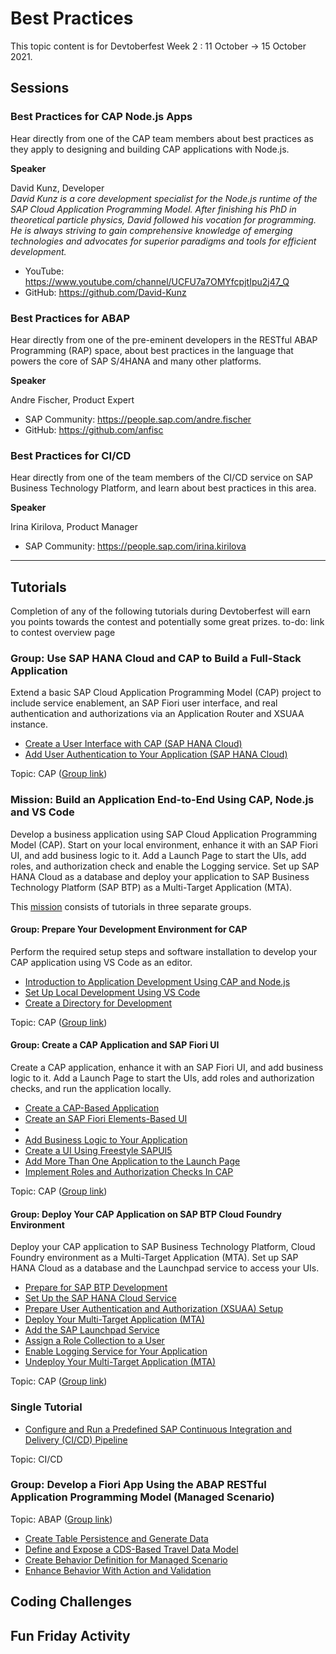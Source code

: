 # Best Practices

This topic content is for Devtoberfest Week 2 : 11 October → 15 October 2021.



## Sessions

### Best Practices for CAP Node.js Apps

Hear directly from one of the CAP team members about best practices as they apply to designing and building CAP applications with Node.js. 

**Speaker**

David Kunz, Developer <br>
_David Kunz is a core development specialist for the Node.js runtime of the SAP Cloud Application Programming Model. After finishing his PhD in theoretical particle physics, David followed his vocation for programming. He is always striving to gain comprehensive knowledge of emerging technologies and advocates for superior paradigms and tools for efficient development._
* YouTube: https://www.youtube.com/channel/UCFU7a7OMYfcpjtIpu2j47_Q
* GitHub: https://github.com/David-Kunz


### Best Practices for ABAP

Hear directly from one of the pre-eminent developers in the RESTful ABAP Programming (RAP) space, about best practices in the language that powers the core of SAP S/4HANA and many other platforms. 

**Speaker**

Andre Fischer, Product Expert <br>
* SAP Community: https://people.sap.com/andre.fischer 
* GitHub: https://github.com/anfisc


### Best Practices for CI/CD

Hear directly from one of the team members of the CI/CD service on SAP Business Technology Platform, and learn about best practices in this area.

**Speaker**

Irina Kirilova, Product Manager

* SAP Community: https://people.sap.com/irina.kirilova


---

## Tutorials

Completion of any of the following tutorials during Devtoberfest will earn you points towards the contest and potentially some great prizes. to-do: link to contest overview page

### Group: Use SAP HANA Cloud and CAP to Build a Full-Stack Application

Extend a basic SAP Cloud Application Programming Model (CAP) project to include service enablement, an SAP Fiori user interface, and real authentication and authorizations via an Application Router and XSUAA instance. 

* [Create a User Interface with CAP (SAP HANA Cloud)](https://developers.sap.com/tutorials/hana-cloud-cap-create-ui.html)
* [Add User Authentication to Your Application (SAP HANA Cloud)](https://developers.sap.com/tutorials/hana-cloud-cap-add-authentication.html)

Topic: CAP ([Group link](https://developers.sap.com/group.hana-cloud-cap-fullstack.html))

### Mission: Build an Application End-to-End Using CAP, Node.js and VS Code

Develop a business application using SAP Cloud Application Programming Model (CAP). Start on your local environment, enhance it with an SAP Fiori UI, and add business logic to it. Add a Launch Page to start the UIs, add roles, and authorization check and enable the Logging service. Set up SAP HANA Cloud as a database and deploy your application to SAP Business Technology Platform (SAP BTP) as a Multi-Target Application (MTA).

This [mission](https://developers.sap.com/mission.btp-application-cap-e2e.html) consists of tutorials in three separate groups.

#### Group: Prepare Your Development Environment for CAP

Perform the required setup steps and software installation to develop your CAP application using VS Code as an editor.

* [Introduction to Application Development Using CAP and Node.js](https://developers.sap.com/tutorials/btp-app-introduction.html)
* [Set Up Local Development Using VS Code](https://developers.sap.com/tutorials/btp-app-set-up-local-development.html)
* [Create a Directory for Development](https://developers.sap.com/tutorials/btp-app-create-directory.html)

Topic: CAP ([Group link](https://developers.sap.com/group.btp-app-cap-prepare.html))

#### Group: Create a CAP Application and SAP Fiori UI

Create a CAP application, enhance it with an SAP Fiori UI, and add business logic to it. Add a Launch Page to start the UIs, add roles and authorization checks, and run the application locally.

* [Create a CAP-Based Application](https://developers.sap.com/tutorials/btp-app-create-cap-application.html)
* [Create an SAP Fiori Elements-Based UI]()
* [](https://developers.sap.com/tutorials/btp-app-create-ui-fiori-elements.html)
* [Add Business Logic to Your Application](https://developers.sap.com/tutorials/btp-app-cap-business-logic.html)
* [Create a UI Using Freestyle SAPUI5](https://developers.sap.com/tutorials/btp-app-create-ui-freestyle-sapui5.html)
* [Add More Than One Application to the Launch Page](https://developers.sap.com/tutorials/btp-app-launchpage.html)
* [Implement Roles and Authorization Checks In CAP](https://developers.sap.com/tutorials/btp-app-cap-roles.html)

Topic: CAP ([Group link](https://developers.sap.com/group.btp-app-cap-create.html))

#### Group: Deploy Your CAP Application on SAP BTP Cloud Foundry Environment

Deploy your CAP application to SAP Business Technology Platform, Cloud Foundry environment as a Multi-Target Application (MTA). Set up SAP HANA Cloud as a database and the Launchpad service to access your UIs.

* [Prepare for SAP BTP Development](https://developers.sap.com/tutorials/btp-app-prepare-btp.html)
* [Set Up the SAP HANA Cloud Service](https://developers.sap.com/tutorials/btp-app-hana-cloud-setup.html)
* [Prepare User Authentication and Authorization (XSUAA) Setup](https://developers.sap.com/tutorials/btp-app-prepare-xsuaa.html)
* [Deploy Your Multi-Target Application (MTA)](https://developers.sap.com/tutorials/btp-app-cap-mta-deployment.html)
* [Add the SAP Launchpad Service](https://developers.sap.com/tutorials/btp-app-launchpad-service.html)
* [Assign a Role Collection to a User](https://developers.sap.com/tutorials/btp-app-role-assignment.html)
* [Enable Logging Service for Your Application](https://developers.sap.com/tutorials/btp-app-logging.html)
* [Undeploy Your Multi-Target Application (MTA)](https://developers.sap.com/tutorials/btp-app-undeploy-cap-application.html)

Topic: CAP ([Group link](https://developers.sap.com/group.btp-app-cap-deploy.html))

### Single Tutorial

* [Configure and Run a Predefined SAP Continuous Integration and Delivery (CI/CD) Pipeline](https://developers.sap.com/tutorials/btp-app-ci-cd-btp.html)

Topic: CI/CD

### Group: Develop a Fiori App Using the ABAP RESTful Application Programming Model (Managed Scenario)

Topic: ABAP ([Group link](https://developers.sap.com/group.abap-env-expose-cds-travel-model.html))

* [Create Table Persistence and Generate Data](https://developers.sap.com/tutorials/abap-environment-persistence.html)
* [Define and Expose a CDS-Based Travel Data Model](https://developers.sap.com/tutorials/abap-environment-data-model.html)
* [Create Behavior Definition for Managed Scenario](https://developers.sap.com/tutorials/abap-environment-behavior.html)
* [Enhance Behavior With Action and Validation](https://developers.sap.com/tutorials/abap-environment-behavior-action.html)

## Coding Challenges

## Fun Friday Activity
